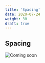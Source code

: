 ```yaml
---
title: 'Spacing'
date: 2020-07-24
weight: 30
draft: true
---
```


## Spacing

![Coming soon](/img/coming-soon.png)
